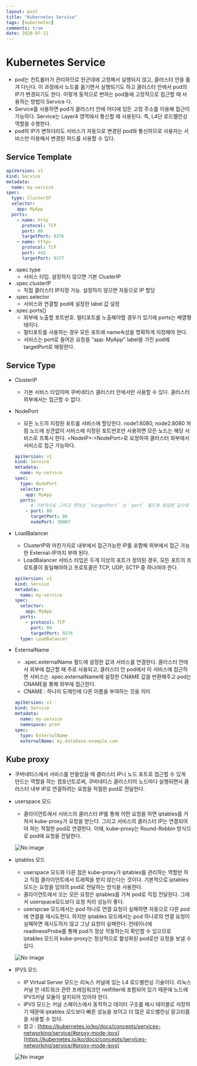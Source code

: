 ```yaml
---
layout: post
title: "Kubernetes Service"
tags: [kubernetes]
comments: true
date: 2020-07-12
---
```


# Kubernetes Service

- pod는 컨트롤러가 관리하므로 한군데에 고정해서 실행되지 않고, 클러스터 안을 옮겨 다닌다. 이 과정에서 노드를 옮기면서 실행되기도 하고 클러스터 안에서 pod의 IP가 변경되기도 한다. 이렇게 동적으로 변하는 pod들에 고정적으로 접근할 때 사용하는 방법이 Service 다.
- Service를 사용하면 pod가 클러스터 안에 어디에 있든 고정 주소를 이용해 접근이 가능하다. Service는 Layer4 영역에서 통신할 때 사용된다. 즉, L4단 로드밸런싱 역할을 수행한다.
- pod의 IP가 변하더라도 서비스가 자동으로 변경된 pod와 통신하므로 사용자는 서비스만 이용해서 변경된 파드를 사용할 수 있다.

## Service Template


```yaml
apiVersion: v1
kind: Service
metadata:
  name: my-service
spec:
  type: ClusterIP
  selector:
    app: MyApp
  ports:
    - name: http
      protocol: TCP
      port: 80
      targetPort: 9376
    - name: https
      protocol: TCP
      port: 443
      targetPort: 9377
```

- .spec.type
    - 서비스 타입. 설정하지 않으면 기본 ClusterIP
- .spec.clusterIP
    - 직접 클러스터 IP지정 가능. 설정하지 않으면 자동으로 IP 할당
- .spec.selector
    - 서비스와 연결할 pod에 설정한 label 값 설정
- .spec.ports[]
    - 외부에 노출할 포트번호. 멀티포트를 노출해야할 경우가 있기에 ports는 배열형태이다.
    - 멀티포트를 사용하는 경우 모든 포트에 name속성을 명확하게 지정해야 한다.
    - 서비스는 port로 들어온 요청을 "app: MyApp" label을 가진 pod에 targetPort로 매핑한다.

## Service Type

- ClusterIP
    - 기본 서비스 타입이며 쿠버네티스 클러스터 안에서만 사용할 수 있다. 클러스터 외부에서는 접근할 수 없다.
- NodePort
    - 모든 노드의 지정된 포트를 서비스에 할당한다. node1:8080, node2:8080 처럼 노드에 상관없이 서비스에 지정된 포트번호만 사용하면 모든 노드는 해당 서비스로 프록시 한다.  \<NodeIP\>:\<NodePort\>로 요청하여 클러스터 외부에서 서비스로 접근 가능하다.

    ```yaml
    apiVersion: v1
    kind: Service
    metadata:
      name: my-service
    spec:
      type: NodePort
      selector:
        app: MyApp
      ports:
          # 기본적으로 그리고 편의상 `targetPort` 는 `port` 필드와 동일한 값으로 설정된다.
        - port: 80
          targetPort: 80
          nodePort: 30007
    ```

- LoadBalancer
    - ClusterIP와 마찬가지로 내부에서 접근가능한 IP를 포함해 외부에서 접근 가능한 External-IP까지 부여 된다.
    - LoadBalancer 서비스 타입은 두개 이상의 포트가 정의된 경우, 모든 포트의 프로토콜이 동일해야하고 프로토콜은 TCP, UDP, SCTP 중 하나여야 한다.

    ```yaml
    apiVersion: v1
    kind: Service
    metadata:
      name: my-service
    spec:
      selector:
        app: MyApp
      ports:
        - protocol: TCP
          port: 80
          targetPort: 9376
      type: LoadBalancer
    ```

- ExternalName
    - .spec.externalName 필드에 설정한 값과 서비스를 연결한다. 클러스터 안에서 외부에 접근할 때 주로 사용되고, 클러스터 안 pod에서 이 서비스에 접근하면 서비스는 .spec.externalName에 설정한 CNAME 값을 반환해주고 pod는 CNAME을 통해 외부에 접근한다.
    - CNAME : 하나의 도메인에 다른 이름을 부여하는 것을 의미

    ```yaml
    apiVersion: v1
    kind: Service
    metadata:
      name: my-service
      namespace: prod
    spec:
      type: ExternalName
      externalName: my.database.example.com
    ```

## Kube proxy

- 쿠버네티스에서 서비스를 만들었을 때 클러스터 IP나 노드 포트로 접근할 수 있게 만드는 역할을 하는 컴포넌트로써, 쿠버네티스 클러스터의 노드마다 실행되면서 클러스터 내부 IP로 연결하려는 요청을 적절한 pod로 전달한다.
- userspace 모드
    - 클라이언트에서 서비스의 클러스터 IP를 통해 어떤 요청을 하면 iptables를 거쳐서 kube-proxy가 요청을 받는다. 그리고 서비스의 클러스터 IP는 연결되어야 하는 적절한 pod로 연결한다. 이때, kube-proxy는 Round-Robbin 방식으로 pod에 요청을 전달한다.

    ![No image](/assets/posts/20200712/userspace.png)

- iptables 모드
    - userspace 모드와 다른 점은 kube-proxy가 iptables를 관리하는 역할만 하고 직접 클라이언트에서 트래픽을 받지 않는다는 것이다. 기본적으로 iptables 모드는 요청을 임의의 pod로 전달하는 방식을 사용한다.
    - 클라이언트에서 오는 모든 요청은 iptables를 거쳐 pod로 직접 전달된다. 그래서 userspace모드보다 요청 처리 성능이 좋다.
    - userspcae 모드에서는 pod 하나로 연결 요청이 실패하면 자동으로 다른 pod에 연결을 재시도한다. 하지만 iptables 모드에서는 pod 하나로의 연결 요청이 실패하면 재시도하지 않고 그냥 요청이 실패한다. 컨테이너에 readinessProbe를 통해 pod가 정상 작동하는지 확인할 수 있으므로 iptables 모드의 kube-proxy는 정상적으로 활성화된 pod로만 요청을 보낼 수 있다.

    ![No image](/assets/posts/20200712/iptables.png)

- IPVS 모드
    - IP Virtual Server 모드는 리눅스 커널에 있는 L4 로드밸런싱 기술이다. 리눅스 커널 안 네트워크 관련 프레임워크인 netfilter에 포함되어 있기 때문에 노드에 IPVS커널 모듈이 설치되어 있어야 한다.
    - IPVS 모드는 커널 스페이스에서 동작하고 데이터 구조를 해시 테이블로 저장하기 때문에 iptables 모드보다 빠른 성능을 보이고 더 많은 로드밸런싱 알고리즘을 사용할 수 있다.
    - 참고 : [https://kubernetes.io/ko/docs/concepts/services-networking/service/#proxy-mode-ipvs](https://kubernetes.io/ko/docs/concepts/services-networking/service/#proxy-mode-ipvs)

    ![No image](/assets/posts/20200712/IPVS.png)

